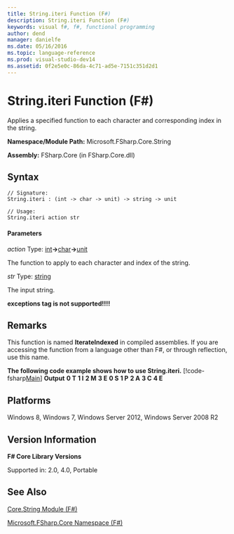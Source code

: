 ```yaml
---
title: String.iteri Function (F#)
description: String.iteri Function (F#)
keywords: visual f#, f#, functional programming
author: dend
manager: danielfe
ms.date: 05/16/2016
ms.topic: language-reference
ms.prod: visual-studio-dev14
ms.assetid: 0f2e5e0c-86da-4c71-ad5e-7151c351d2d1 
---
```


# String.iteri Function (F#)

Applies a specified function to each character and corresponding index in the string.

**Namespace/Module Path:** Microsoft.FSharp.Core.String

**Assembly:** FSharp.Core (in FSharp.Core.dll)


## Syntax

```
// Signature:
String.iteri : (int -> char -> unit) -> string -> unit

// Usage:
String.iteri action str
```

#### Parameters
*action*
Type: [int](https://msdn.microsoft.com/library/025d5455-3622-4ea5-9573-3ecbd4ee1375)**-&gt;**[char](https://msdn.microsoft.com/library/3627f475-985b-4b4e-94d2-14f217c04958)**-&gt;**[unit](https://msdn.microsoft.com/library/00b837c2-6c8a-483a-87d3-0479c64037a7)


The function to apply to each character and index of the string.


*str*
Type: [string](https://msdn.microsoft.com/library/12b97856-ec80-4f70-a018-afb0753f755a)


The input string.



**exceptions tag is not supported!!!!**

## Remarks
This function is named **IterateIndexed** in compiled assemblies. If you are accessing the function from a language other than F#, or through reflection, use this name.

**The following code example shows how to use String.iteri.**
[!code-fsharp[Main](snippets/fsstrings/snippet9.fs)]
**Output**
**0 T**
**1 I**
**2 M**
**3 E**
**0 S**
**1 P**
**2 A**
**3 C**
**4 E**
## Platforms
Windows 8, Windows 7, Windows Server 2012, Windows Server 2008 R2


## Version Information
**F# Core Library Versions**

Supported in: 2.0, 4.0, Portable




## See Also
[Core.String Module &#40;F&#35;&#41;](Core.String-Module-%5BFSharp%5D.md)

[Microsoft.FSharp.Core Namespace &#40;F&#35;&#41;](Microsoft.FSharp.Core-Namespace-%5BFSharp%5D.md)

